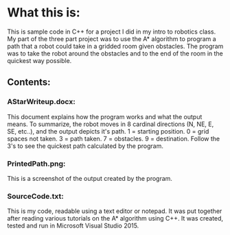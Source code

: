 
# What this is:
This is sample code in C++ for a project I did in my intro to robotics class.  My part of the three part project was to use the A* algorithm to program a path that a robot could take in a gridded room given obstacles.  The program was to take the robot around the obstacles and to the end of the room in the quickest way possible.  

## Contents:

### AStarWriteup.docx:
This document explains how the program works and what the output means.  To summarize, the robot moves in 8 cardinal directions (N, NE, E, SE, etc..), and the output depicts it's path.  1 = starting position. 0 = grid spaces not taken. 3 = path taken. 7 = obstacles. 9 = destination.  Follow the 3's to see the quickest path calculated by the program. 

### PrintedPath.png:
This is a screenshot of the output created by the program. 

### SourceCode.txt:
This is my code, readable using a text editor or notepad.  It was put together after reading various tutorials on the A* algorithm using C++.  It was created, tested and run in Microsoft Visual Studio 2015. 


